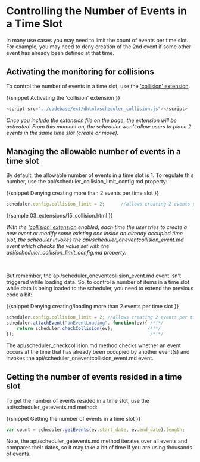 
Controlling the Number of Events in a Time Slot
==============

In many use cases you may need to limit the count of events per time slot. For example, you may need  to deny creation of the 2nd event if some other event has already been defined at that time.

Activating the monitoring for collisions
---------------------------------------------------

To control the number of events in a time slot, use the ['collision' extension](extensions_list.md#collision).

{{snippet
Activating the 'collision' extension
}}
~~~js
<script src="../codebase/ext/dhtmlxscheduler_collision.js"></script>
~~~

*Once you include the extension file on the page, the extension will be activated.
From this moment on, the scheduler won't allow users to place 2 events in the same time slot (create or move).*


Managing the allowable number of events in a time slot
----------------------------------------------------
By default, the allowable number of events in a time slot is 1. To regulate this number, use the api/scheduler_collision_limit_config.md property:

{{snippet
Denying creating more than 2 events per time slot
}}
~~~js
scheduler.config.collision_limit = 2;      //allows creating 2 events per time slot
~~~
{{sample
	03_extensions/15_collision.html
}}


*With the ['collision' extension](extensions_list.md#collision) enabled, each time the user tries to create a new event or modify some existing one inside an already occupied time slot, the scheduler invokes
the api/scheduler_oneventcollision_event.md event which checks the value set with the 
api/scheduler_collision_limit_config.md property.*

<br>

But remember, the api/scheduler_oneventcollision_event.md event isn't triggered while loading data. So, to control a 
number of items in a time slot while data is being loaded to the scheduler, you need to extend the previous code a bit:

{{snippet
Denying creating/loading more than 2 events per time slot
}}
~~~js
scheduler.config.collision_limit = 2; //allows creating 2 events per time slot
scheduler.attachEvent("onEventLoading", function(ev){ /*!*/
	return scheduler.checkCollision(ev);             /*!*/
});                                                   /*!*/

~~~
The api/scheduler_checkcollision.md method checks whether an event occurs at the time that has already been occupied by another event(s) and invokes the api/scheduler_oneventcollision_event.md event. 


Getting the number of events resided in a time slot
------------------------------------------------------------
To get the number of events resided in a time slot, use the api/scheduler_getevents.md method: 

{{snippet 
Getting the number of events in a time slot
}}
~~~js
var count = scheduler.getEvents(ev.start_date, ev.end_date).length;
~~~


Note,  the api/scheduler_getevents.md method iterates over all events and compares their dates, so it may take a bit of time if you are using thousands of events. 

